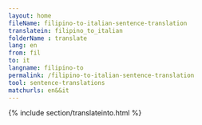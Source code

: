 ```yaml
---
layout: home
fileName: filipino-to-italian-sentence-translation
translatein: filipino_to_italian
folderName : translate
lang: en
from: fil
to: it
langname: filipino-to
permalink: /filipino-to-italian-sentence-translation
tool: sentence-translations
matchurls: en&&it
---
```

{% include section/translateinto.html %}
